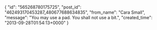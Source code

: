  {
   "id": "565268780175725",
   "post_id": "462493170453287_480677688634835",
   "from_name": "Cara Small",
   "message": "You may use a pad. You shall not use a bit.",
   "created_time": "2013-09-28T01:54:13+0000"
 }
